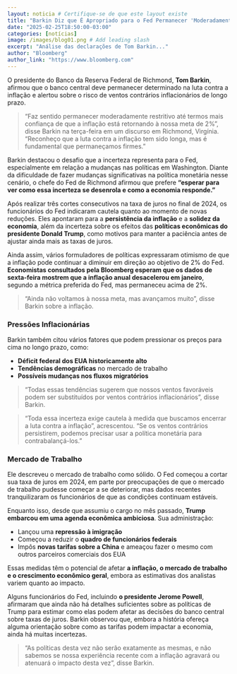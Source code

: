 ```yaml
---
layout: noticia # Certifique-se de que este layout existe
title: "Barkin Diz que É Apropriado para o Fed Permanecer 'Moderadamente Restritivo'"
date: "2025-02-25T18:50:00-03:00"
categories: [notícias]
image: /images/blog01.png # Add leading slash
excerpt: "Análise das declarações de Tom Barkin..."
author: "Bloomberg"
author_link: "https://www.bloomberg.com"
---
```


O presidente do Banco da Reserva Federal de Richmond, **Tom Barkin**, afirmou que o banco central deve permanecer determinado na luta contra a inflação e alertou sobre o risco de ventos contrários inflacionários de longo prazo.

> “Faz sentido permanecer moderadamente restritivo até termos mais confiança de que a inflação está retornando à nossa meta de 2%”, disse Barkin na terça-feira em um discurso em Richmond, Virgínia. “Reconheço que a luta contra a inflação tem sido longa, mas é fundamental que permaneçamos firmes.”

Barkin destacou o desafio que a incerteza representa para o Fed, especialmente em relação a mudanças nas políticas em Washington. Diante da dificuldade de fazer mudanças significativas na política monetária nesse cenário, o chefe do Fed de Richmond afirmou que prefere **“esperar para ver como essa incerteza se desenrola e como a economia responde.”**

Após realizar três cortes consecutivos na taxa de juros no final de 2024, os funcionários do Fed indicaram cautela quanto ao momento de novas reduções. Eles apontaram para a **persistência da inflação** e a **solidez da economia**, além da incerteza sobre os efeitos das **políticas econômicas do presidente Donald Trump**, como motivos para manter a paciência antes de ajustar ainda mais as taxas de juros.

Ainda assim, vários formuladores de políticas expressaram otimismo de que a inflação pode continuar a diminuir em direção ao objetivo de 2% do Fed. **Economistas consultados pela Bloomberg esperam que os dados de sexta-feira mostrem que a inflação anual desacelerou em janeiro**, segundo a métrica preferida do Fed, mas permaneceu acima de 2%.

> “Ainda não voltamos à nossa meta, mas avançamos muito”, disse Barkin sobre a inflação.

### Pressões Inflacionárias

Barkin também citou vários fatores que podem pressionar os preços para cima no longo prazo, como:

- **Déficit federal dos EUA historicamente alto**
- **Tendências demográficas** no mercado de trabalho
- **Possíveis mudanças nos fluxos migratórios**

> “Todas essas tendências sugerem que nossos ventos favoráveis podem ser substituídos por ventos contrários inflacionários”, disse Barkin.

> “Toda essa incerteza exige cautela à medida que buscamos encerrar a luta contra a inflação”, acrescentou. “Se os ventos contrários persistirem, podemos precisar usar a política monetária para contrabalançá-los.”

### Mercado de Trabalho

Ele descreveu o mercado de trabalho como sólido. O Fed começou a cortar sua taxa de juros em 2024, em parte por preocupações de que o mercado de trabalho pudesse começar a se deteriorar, mas dados recentes tranquilizaram os funcionários de que as condições continuam estáveis.

Enquanto isso, desde que assumiu o cargo no mês passado, **Trump embarcou em uma agenda econômica ambiciosa**. Sua administração:

- Lançou uma **repressão à imigração**
- Começou a reduzir o **quadro de funcionários federais**
- Impôs **novas tarifas sobre a China** e ameaçou fazer o mesmo com outros parceiros comerciais dos EUA

Essas medidas têm o potencial de afetar **a inflação, o mercado de trabalho e o crescimento econômico geral**, embora as estimativas dos analistas variem quanto ao impacto.

Alguns funcionários do Fed, incluindo **o presidente Jerome Powell**, afirmaram que ainda não há detalhes suficientes sobre as políticas de Trump para estimar como elas podem afetar as decisões do banco central sobre taxas de juros. Barkin observou que, embora a história ofereça alguma orientação sobre como as tarifas podem impactar a economia, ainda há muitas incertezas.

> “As políticas desta vez não serão exatamente as mesmas, e não sabemos se nossa experiência recente com a inflação agravará ou atenuará o impacto desta vez”, disse Barkin.
